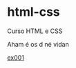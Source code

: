 # html-css
 Curso HTML e CSS

 Aham é os d né vidan

<p><a href="https://yantheisenn.github.io/html-css/exercicio001/index.html">ex001</p>
